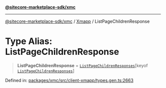 [**@sitecore-marketplace-sdk/xmc**](../../../../README.md)

***

[@sitecore-marketplace-sdk/xmc](../../../../README.md) / [Xmapp](../README.md) / ListPageChildrenResponse

# Type Alias: ListPageChildrenResponse

> **ListPageChildrenResponse** = [`ListPageChildrenResponses`](ListPageChildrenResponses.md)\[keyof [`ListPageChildrenResponses`](ListPageChildrenResponses.md)\]

Defined in: [packages/xmc/src/client-xmapp/types.gen.ts:2663](https://github.com/Sitecore/marketplace-sdk/blob/893df143248e67d8c66e942a96045542130259a0/packages/xmc/src/client-xmapp/types.gen.ts#L2663)
